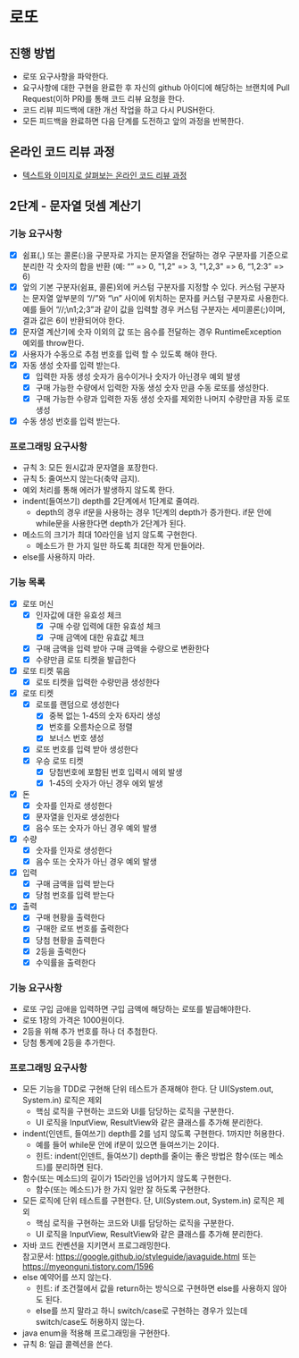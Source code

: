 # 로또
## 진행 방법
* 로또 요구사항을 파악한다.
* 요구사항에 대한 구현을 완료한 후 자신의 github 아이디에 해당하는 브랜치에 Pull Request(이하 PR)를 통해 코드 리뷰 요청을 한다.
* 코드 리뷰 피드백에 대한 개선 작업을 하고 다시 PUSH한다.
* 모든 피드백을 완료하면 다음 단계를 도전하고 앞의 과정을 반복한다.

## 온라인 코드 리뷰 과정
* [텍스트와 이미지로 살펴보는 온라인 코드 리뷰 과정](https://github.com/next-step/nextstep-docs/tree/master/codereview)


## 2단계 - 문자열 덧셈 계산기

### 기능 요구사항
- [x] 쉼표(,) 또는 콜론(:)을 구분자로 가지는 문자열을 전달하는 경우 구분자를 기준으로 분리한 각 숫자의 합을 반환 (예: “” => 0, "1,2" => 3, "1,2,3" => 6, “1,2:3” => 6)
- [x] 앞의 기본 구분자(쉼표, 콜론)외에 커스텀 구분자를 지정할 수 있다. 커스텀 구분자는 문자열 앞부분의 “//”와 “\n” 사이에 위치하는 문자를 커스텀 구분자로 사용한다.  
  예를 들어 “//;\n1;2;3”과 같이 값을 입력할 경우 커스텀 구분자는 세미콜론(;)이며, 결과 값은 6이 반환되어야 한다.
- [x] 문자열 계산기에 숫자 이외의 값 또는 음수를 전달하는 경우 RuntimeException 예외를 throw한다.
- [x] 사용자가 수동으로 추첨 번호를 입력 할 수 있도록 해야 한다.
- [x] 자동 생성 숫자를 입력 받는다.
  - [x] 입력한 자동 생성 숫자가 음수이거나 숫자가 아닌경우 예외 발생
  - [x] 구매 가능한 수량에서 입력한 자동 생성 숫자 만큼 수동 로또를 생성한다.
  - [x] 구매 가능한 수량과 입력한 자동 생성 숫자를 제외한 나머지 수량만큼 자동 로또 생성
- [x] 수동 생성 번호를 입력 받는다.

### 프로그래밍 요구사항
- 규칙 3: 모든 원시값과 문자열을 포장한다.
- 규칙 5: 줄여쓰지 않는다(축약 금지).
- 예외 처리를 통해 에러가 발생하지 않도록 한다.
- indent(들여쓰기) depth를 2단계에서 1단계로 줄여라.
  - depth의 경우 if문을 사용하는 경우 1단계의 depth가 증가한다. if문 안에 while문을 사용한다면 depth가 2단계가 된다.
- 메소드의 크기가 최대 10라인을 넘지 않도록 구현한다.
  - 메소드가 한 가지 일만 하도록 최대한 작게 만들어라.
- else를 사용하지 마라.



### 기능 목록
- [x] 로또 머신
  - [x] 인자값에 대한 유효성 체크
    - [x] 구매 수량 입력에 대한 유효성 체크
    - [x] 구매 금액에 대한 유효값 체크
  - [x] 구매 금액을 입력 받아 구매 금액을 수량으로 변환한다
  - [x] 수량만큼 로또 티켓을 발급한다
- [x] 로또 티켓 묶음
  - [x] 로또 티켓을 입력한 수량만큼 생성한다
- [x] 로또 티켓
  - [x] 로또를 랜덤으로 생성한다
    - [x] 중복 없는 1-45의 숫자 6자리 생성
    - [x] 번호를 오름차순으로 정렬
    - [x] 보너스 번호 생성
  - [x] 로또 번호를 입력 받아 생성한다
  - [x] 우승 로또 티켓
    - [x] 당첨번호에 포함된 번호 입력시 에외 발생
    - [x] 1-45의 숫자가 아닌 경우 에외 발생
- [x] 돈
  - [x] 숫자를 인자로 생성한다
  - [x] 문자열을 인자로 생성한다
  - [x] 음수 또는 숫자가 아닌 경우 예외 발생
- [x] 수량
  - [x] 숫자를 인자로 생성한다
  - [x] 음수 또는 숫자가 아닌 경우 예외 발생
- [x] 입력
  - [x] 구매 금액을 입력 받는다
  - [x] 당첨 번호를 입력 받는다
- [x] 출력
  - [x] 구매 현황을 출력한다
  - [x] 구매한 로또 번호를 출력한다
  - [x] 당첨 현황을 출력한다
  - [x] 2등을 출력한다
  - [x] 수익률을 출력한다

### 기능 요구사항
- 로또 구입 금애을 입력하면 구입 금액에 해당하는 로또를 발급해야한다.
- 로또 1장의 가격은 1000원이다.
- 2등을 위해 추가 번호를 하나 더 추첨한다.
- 당첨 통계에 2등을 추가한다.

### 프로그래밍 요구사항
- 모든 기능을 TDD로 구현해 단위 테스트가 존재해야 한다. 단 UI(System.out, System.in) 로직은 제외
  - 핵심 로직을 구현하는 코드와 UI를 담당하는 로직을 구분한다.
  - UI 로직을 InputView, ResultView와 같은 클래스를 추가해 분리한다.
- indent(인덴트, 들여쓰기) depth를 2를 넘지 않도록 구현한다. 1까지만 허용한다.
  - 예를 들어 while문 안에 if문이 있으면 들여쓰기는 2이다.
  - 힌트: indent(인덴트, 들여쓰기) depth를 줄이는 좋은 방법은 함수(또는 메소드)를 분리하면 된다.
- 함수(또는 메소드)의 길이가 15라인을 넘어가지 않도록 구현한다.
  - 함수(또는 메소드)가 한 가지 일만 잘 하도록 구현한다.
- 모든 로직에 단위 테스트를 구현한다. 단, UI(System.out, System.in) 로직은 제외
  - 핵심 로직을 구현하는 코드와 UI를 담당하는 로직을 구분한다.
  - UI 로직을 InputView, ResultView와 같은 클래스를 추가해 분리한다.
- 자바 코드 컨벤션을 지키면서 프로그래밍한다.  
  참고문서: https://google.github.io/styleguide/javaguide.html 또는 https://myeonguni.tistory.com/1596
- else 예약어를 쓰지 않는다.
  - 힌트: if 조건절에서 값을 return하는 방식으로 구현하면 else를 사용하지 않아도 된다.
  - else를 쓰지 말라고 하니 switch/case로 구현하는 경우가 있는데 switch/case도 허용하지 않는다.
- java enum을 적용해 프로그래밍을 구현한다.
- 규칙 8: 일급 콜렉션을 쓴다.